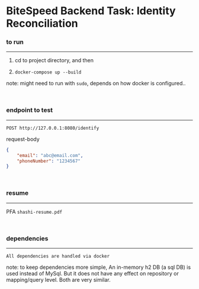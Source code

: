 # BiteSpeed Backend Task: Identity Reconciliation

### to run
<hr>

1. cd to project directory, and then

2. `docker-compose up --build`

note: might need to run with `sudo`, depends on how docker is configured..

<br>

### endpoint to test
<hr>

`POST http://127.0.0.1:8080/identify`

request-body
```json
{
    "email": "abc@email.com",
    "phoneNumber": "1234567"
}
```

<br>

### resume
<hr>

PFA `shashi-resume.pdf`

<br>

### dependencies
<hr>

`All dependencies are handled via docker`

note: to keep dependencies more simple, An in-memory h2 DB (a sql DB) is used instead of MySql. But it does not have any effect on repository or mapping/query level.
Both are very similar.